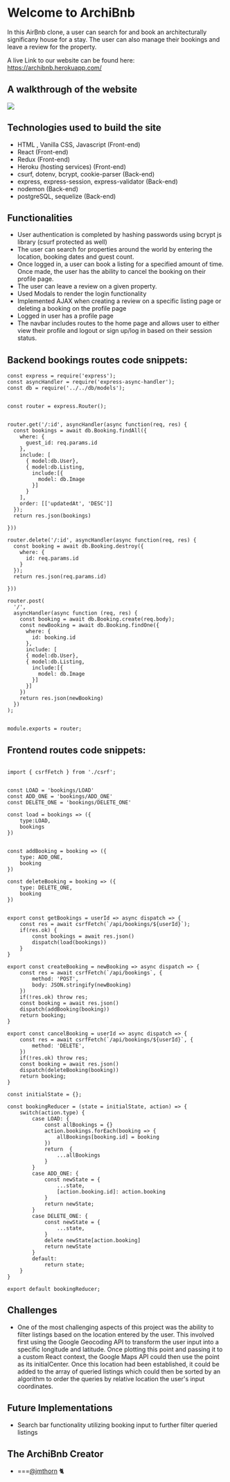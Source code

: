 # Welcome to ArchiBnb

In this AirBnb clone, a user can search for and book an architecturally significany house for a stay. The user can also manage their bookings and leave a review for the property.

A live Link to our website can be found here: https://archibnb.herokuapp.com/

## A walkthrough of the website

![](https://archibnb-images.s3.us-east-2.amazonaws.com/walkthru1.gif)

<!-- ![](https://archibnb-images.s3.us-east-2.amazonaws.com/walkthru2.gif) -->

## Technologies used to build the site

- HTML , Vanilla CSS, Javascript (Front-end)
- React (Front-end)
- Redux (Front-end)
- Heroku (hosting services) (Front-end)
- csurf, dotenv, bcrypt, cookie-parser (Back-end)
- express, express-session, express-validator (Back-end)
- nodemon (Back-end)
- postgreSQL, sequelize (Back-end)

## Functionalities

- User authentication is completed by hashing passwords using bcrypt js library (csurf protected as well)
- The user can search for properties around the world by entering the location, booking dates and guest count.
- Once logged in, a user can book a listing for a specified amount of time. Once made, the user has the ability to cancel the booking on their profile page.
- The user can leave a review on a given property.
- Used Modals to render the login functionality
- Implemented AJAX when creating a review on a specific listing page or deleting a booking on the profile page
- Logged in user has a profile page
- The navbar includes routes to the home page and allows user to either view their profile and logout or sign up/log in based on their session status.

## Backend bookings routes code snippets:

```
const express = require('express');
const asyncHandler = require('express-async-handler');
const db = require('../../db/models');


const router = express.Router();


router.get('/:id', asyncHandler(async function(req, res) {
  const bookings = await db.Booking.findAll({
    where: {
      guest_id: req.params.id
    },
    include: [
      { model:db.User},
      { model:db.Listing,
        include:[{
          model: db.Image
        }]
      }
    ],
    order: [['updatedAt', 'DESC']]
  });
  return res.json(bookings)

}))

router.delete('/:id', asyncHandler(async function(req, res) {
  const booking = await db.Booking.destroy({
    where: {
      id: req.params.id
    }
  });
  return res.json(req.params.id)

}))

router.post(
  '/',
  asyncHandler(async function (req, res) {
    const booking = await db.Booking.create(req.body);
    const newBooking = await db.Booking.findOne({
      where: {
        id: booking.id
      },
      include: [
      { model:db.User},
      { model:db.Listing,
        include:[{
          model: db.Image
        }]
      }]
    })
    return res.json(newBooking)
  })
);


module.exports = router;

```

## Frontend routes code snippets:

```

import { csrfFetch } from './csrf';


const LOAD = 'bookings/LOAD'
const ADD_ONE = 'bookings/ADD_ONE'
const DELETE_ONE = 'bookings/DELETE_ONE'

const load = bookings => ({
    type:LOAD,
    bookings
})


const addBooking = booking => ({
    type: ADD_ONE,
    booking
})

const deleteBooking = booking => ({
    type: DELETE_ONE,
    booking
})


export const getBookings = userId => async dispatch => {
    const res = await csrfFetch(`/api/bookings/${userId}`);
    if(res.ok) {
        const bookings = await res.json()
        dispatch(load(bookings))
    }
}

export const createBooking = newBooking => async dispatch => {
    const res = await csrfFetch(`/api/bookings`, {
        method: 'POST',
        body: JSON.stringify(newBooking)
    })
    if(!res.ok) throw res;
    const booking = await res.json()
    dispatch(addBooking(booking))
    return booking;
}

export const cancelBooking = userId => async dispatch => {
    const res = await csrfFetch(`/api/bookings/${userId}`, {
        method: 'DELETE',
    })
    if(!res.ok) throw res;
    const booking = await res.json()
    dispatch(deleteBooking(booking))
    return booking;
}

const initialState = {};

const bookingReducer = (state = initialState, action) => {
    switch(action.type) {
        case LOAD: {
            const allBookings = {}
            action.bookings.forEach(booking => {
                allBookings[booking.id] = booking
            })
            return  {
                ...allBookings
            }
        }
        case ADD_ONE: {
            const newState = {
                ...state,
                [action.booking.id]: action.booking
            }
            return newState;
        }
        case DELETE_ONE: {
            const newState = {
                ...state,
            }
            delete newState[action.booking]
            return newState
        }
        default:
            return state;
    }
}

export default bookingReducer;

```

## Challenges

- One of the most challenging aspects of this project was the ability to filter listings based on the location entered by the user. This involved first using the Google Geocoding API to transform the user input into a specific longitude and latitude. Once plotting this point and passing it to a custom React context, the Google Maps API could then use the point as its initialCenter. Once this location had been established, it could be added to the array of queried listings which could then be sorted by an algorithm to order the queries by relative location the user's input coordinates.

## Future Implementations

- Search bar functionality utilizing booking input to further filter queried listings

## The ArchiBnb Creator

- ===[@jmthorn](https://github.com/jmthorn) 🐈
